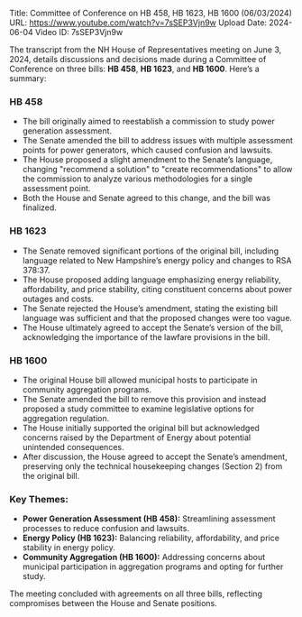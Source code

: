 Title: Committee of Conference on HB 458, HB 1623, HB 1600 (06/03/2024)
URL: https://www.youtube.com/watch?v=7sSEP3Vjn9w
Upload Date: 2024-06-04
Video ID: 7sSEP3Vjn9w

The transcript from the NH House of Representatives meeting on June 3, 2024, details discussions and decisions made during a Committee of Conference on three bills: **HB 458**, **HB 1623**, and **HB 1600**. Here’s a summary:

### **HB 458**  
- The bill originally aimed to reestablish a commission to study power generation assessment.  
- The Senate amended the bill to address issues with multiple assessment points for power generators, which caused confusion and lawsuits.  
- The House proposed a slight amendment to the Senate’s language, changing "recommend a solution" to "create recommendations" to allow the commission to analyze various methodologies for a single assessment point.  
- Both the House and Senate agreed to this change, and the bill was finalized.  

### **HB 1623**  
- The Senate removed significant portions of the original bill, including language related to New Hampshire’s energy policy and changes to RSA 378:37.  
- The House proposed adding language emphasizing energy reliability, affordability, and price stability, citing constituent concerns about power outages and costs.  
- The Senate rejected the House’s amendment, stating the existing bill language was sufficient and that the proposed changes were too vague.  
- The House ultimately agreed to accept the Senate’s version of the bill, acknowledging the importance of the lawfare provisions in the bill.  

### **HB 1600**  
- The original House bill allowed municipal hosts to participate in community aggregation programs.  
- The Senate amended the bill to remove this provision and instead proposed a study committee to examine legislative options for aggregation regulation.  
- The House initially supported the original bill but acknowledged concerns raised by the Department of Energy about potential unintended consequences.  
- After discussion, the House agreed to accept the Senate’s amendment, preserving only the technical housekeeping changes (Section 2) from the original bill.  

### Key Themes:  
- **Power Generation Assessment (HB 458):** Streamlining assessment processes to reduce confusion and lawsuits.  
- **Energy Policy (HB 1623):** Balancing reliability, affordability, and price stability in energy policy.  
- **Community Aggregation (HB 1600):** Addressing concerns about municipal participation in aggregation programs and opting for further study.  

The meeting concluded with agreements on all three bills, reflecting compromises between the House and Senate positions.